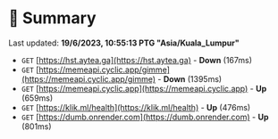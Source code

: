 # 📖 Summary
Last updated: **19/6/2023, 10:55:13 PTG "Asia/Kuala_Lumpur"**

- `GET` [https://hst.aytea.ga](https://hst.aytea.ga) - **Down** (167ms)
- `GET` [https://memeapi.cyclic.app/gimme](https://memeapi.cyclic.app/gimme) - **Down** (1395ms)
- `GET` [https://memeapi.cyclic.app](https://memeapi.cyclic.app) - **Up** (659ms)
- `GET` [https://klik.ml/health](https://klik.ml/health) - **Up** (476ms)
- `GET` [https://dumb.onrender.com](https://dumb.onrender.com) - **Up** (801ms)
